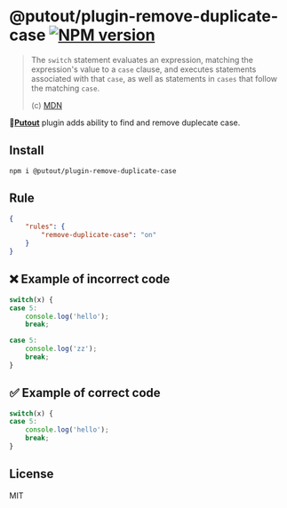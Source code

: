 # @putout/plugin-remove-duplicate-case [![NPM version][NPMIMGURL]][NPMURL]

[NPMIMGURL]: https://img.shields.io/npm/v/@putout/plugin-remove-duplicate-case.svg?style=flat&longCache=true
[NPMURL]: https://npmjs.org/package/@putout/plugin-remove-duplicate-case "npm"

> The `switch` statement evaluates an expression, matching the expression's value to a `case` clause, and executes statements associated with that `case`, as well as statements in `cases` that follow the matching `case`.
>
> (c) [MDN](https://developer.mozilla.org/en-US/docs/Web/JavaScript/Reference/Statements/switch)

🐊[**Putout**](https://github.com/coderaiser/putout) plugin adds ability to find and remove duplecate case.

## Install

```
npm i @putout/plugin-remove-duplicate-case
```

## Rule

```json
{
    "rules": {
        "remove-duplicate-case": "on"
    }
}
```

## ❌ Example of incorrect code

```js
switch(x) {
case 5:
    console.log('hello');
    break;

case 5:
    console.log('zz');
    break;
}
```

## ✅ Example of correct code

```js
switch(x) {
case 5:
    console.log('hello');
    break;
}
```

## License

MIT

